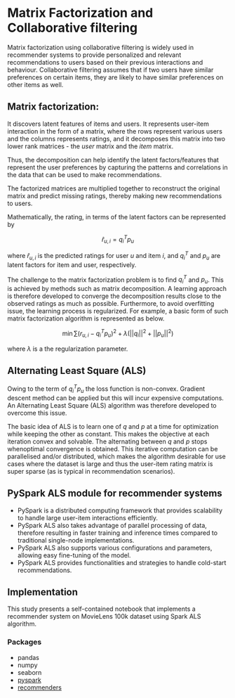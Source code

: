 # Matrix Factorization and Collaborative filtering

Matrix factorization using collaborative filtering is widely used in recommender systems to provide personalized and relevant recommendations to users based on their previous interactions and behaviour. Collaborative filtering assumes that if two users have similar preferences on certain items, they are likely to have similar preferences on other items as well.

## Matrix factorization:
It discovers latent features of items and users. It represents user-item interaction in the form of a  matrix, where the rows represent various users and the columns represents ratings, and it decomposes this matrix into two lower rank matrices - the *user* matrix and the *item* matrix.

Thus, the decomposition can help identify the latent factors/features that represent the user preferences by capturing the patterns and correlations in the data that can be used to make recommendations.

The factorized matrices are multiplied together to reconstruct the original matrix and predict missing ratings, thereby making new recommendations to users. 

Mathematically, the rating, in terms of the latent factors can be represented by

$$\hat r_{u,i} = q_{i}^{T}p_{u}$$

where $\hat r_{u,i}$ is the predicted ratings for user $u$ and item $i$, and $q_{i}^{T}$ and $p_{u}$ are latent factors for item and user, respectively.

The challenge to the matrix factorization problem is to find $q_{i}^{T}$ and $p_{u}$. This is achieved by methods such as matrix decomposition. A learning approach is therefore developed to converge the decomposition results close to the observed ratings as much as possible. Furthermore, to avoid overfitting issue, the learning process is regularized. For example, a basic form of such matrix factorization algorithm is represented as below.

$$\min\sum(r_{u,i} - q_{i}^{T}p_{u})^2 + \lambda(||q_{i}||^2 + ||p_{u}||^2)$$

where $\lambda$ is a the regularization parameter. 

## Alternating Least Square (ALS)

Owing to the term of $q_{i}^{T}p_{u}$ the loss function is non-convex. Gradient descent method can be applied but this will incur expensive computations. An Alternating Least Square (ALS) algorithm was therefore developed to overcome this issue. 

The basic idea of ALS is to learn one of $q$ and $p$ at a time for optimization while keeping the other as constant. This makes the objective at each iteration convex and solvable. The alternating between $q$ and $p$ stops whenoptimal convergence is obtained. This iterative computation can be parallelised and/or distributed, which makes the algorithm desirable for use cases where the dataset is large and thus the user-item rating matrix is super sparse (as is typical in recommendation scenarios).

## PySpark ALS module for recommender systems

- PySpark is a distributed computing framework that provides scalability to handle large user-item interactions efficiently.
- PySpark ALS also takes advantage of parallel processing of data, therefore resulting in faster training and inference times compared to traditional single-node implementations. 
- PySpark ALS also supports various configurations and parameters, allowing easy fine-tuning of the model. 
- PySpark ALS provides functionalities and strategies to handle cold-start recommendations.

## Implementation

This study presents a self-contained notebook that implements a recommender system on MovieLens 100k dataset using Spark ALS algorithm. 

### Packages

- pandas
- numpy
- seaborn
- [pyspark](https://spark.apache.org/docs/latest/api/python/)
- [recommenders](https://github.com/microsoft/recommenders)


